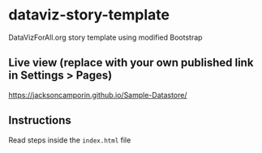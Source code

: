 # dataviz-story-template
DataVizForAll.org story template using modified Bootstrap

## Live view (replace with your own published link in Settings > Pages)
https://jacksoncamporin.github.io/Sample-Datastore/

## Instructions
Read steps inside the `index.html` file

